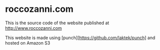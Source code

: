 roccozanni.com
==============

This is the source code of the website published at http://www.roccozanni.com

This website is made using [punch][https://github.com/laktek/punch] and hosted on Amazon S3
